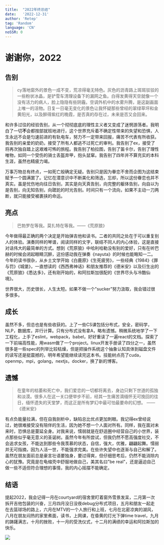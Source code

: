 ```yaml
---
title:  "2022年终总结"
date:   '2022-12-31'
author: 'Retep' 
tag: 'Random'
language: 'CN'
noSSR: 0
---
```


# 谢谢你，2022

## 告别

> cy落地窗外的景色一成不变，荒凉得毫无特色。灰色的沥青路上斑斑驳驳的一些粉状冰晶，是铲雪车清理设备下的漏网之鱼。白得发黄得天空就像一个没有活力的病人，脸上隐隐有些阴霾。空调外机中的水雾升腾，是这副画面上唯一的活物。日复一日毫无变化的景色让我怀疑那些曾经的翠绿草坪和金黄阳光，以及醉得紫红的晚霞，是否真的存在过，未来是否又会回来。

和许多过往的经验告别，从一个彻彻底底的理性主义者又变成了迷惘游荡者。我明白了一切**不**会都按部就班地进行，这个世界充斥着不确定性带来的失望和恐惧，人生永远不会是匀速前进的有轨电车，努力不一定带来回报，痛苦不代表有所收获。我告别的亲爱的奶奶，接受了所有人都逃不过死亡的审判。我告别了ex，接受了将再次独自踏上这艰难可怖的旅程。我告别了柏拉图，告别了笛卡尔，告别了理性唯物，如同一个受伤的骑士丢盔弃甲，抱头鼠窜。我告别了四年并不算充实的本科生涯，虽然也精疲力竭。

万事万物总有终点，一如死亡般确定无疑。告别只是因为眷恋不舍而企图为这结束赋予一个圆满罢了。记忆在潜意识中不断美化和筛选，忘却，所以这份眷恋也并不真实。虽是忧伤地向往日告别，其实是向天真告别，向完整的躯体告别，向自以为是告别，向无知告别，向蹉跎的时光告别。时间只有一个流向，如果不主动一刀两断，就只能接受被裹挟的命运。


## 亮点

> 巴勃罗在等我。莫扎特在等我。——《荒原狼》

今年做得最正确的两个决定是开始弹吉他和读书。二者的共同之处在于可以重复别人的体验。演奏同样的琴谱，阅读同样的文字，联结不同人的内心体验，这是直接对话伟大的最简单的方式。想到《荒原狼》中哈利哈勒没有别的爱好，只有在听巴赫的时候会闭起眼睛沉醉，这份感动我在弹奏《nayuta》的时候也能略知一二。今年的读书很杂，从乡土文学开始《白鹿原》《生死疲劳》，一些经典《1984》《罪与罚》《城堡》，一直想读的《西西弗神话》和朋友推荐的《德米安》以及衍生出的《荒原狼》《悉达多》，还有刚开始的，和阿拉斯加很配的《世界尽头与冷酷仙境》。

世界很大，历史很长，人生太短。如果不做一个"sucker"努力汲取，我会错过很多很多。

## 成长
虽然不多，但总也是有些收获的。上了一些CS课包括分布式，安全，密码学，NLP，数据库，并行计算。只有分布式没有拿A，略有遗憾。稍微系统地学了一下工程化，上手了eslint，webpack，babel，好好重读了一遍react的文档。探索了一下前端高性能，用wasm做了一个project。linux开发手册读了四分之一，虽然很多是一些spec的列举比较枯燥，但是把操作系统这个抽象认知具体到磁盘文件的读写还是挺震撼的，明年希望能继续读完这本书。技能树点亮了cuda，openmp，mpi，golang，nextjs，docker，换了新的博客。

## 遗憾

>在童年的枯萎和死亡中，我们爱恋的一切都将离去，身边只剩下世道的孤独和淡漠。很多人在这一关口便举步不前，经其一生痛苦滴缅怀无可挽回的往日，缅怀遗失的天堂梦，而这正是所有梦幻中最可怕最要命的幻想。 ——《德米安》

有点负能量拉满，但在自我剖析中，缺陷总比优点更加刺眼。我记得ex曾经说过，她很难接受没有陪伴的生活，因为她不想一个人面对所有。同样，我在面对未来时，恐惧总是蔓延全身。对我来说，懦弱就是在舒适圈中经营自己的小世界，装点那些似乎毫无意义的圣诞树。虽然今年有所尝试，但我仍然不愿高强度社交，不会追求女孩，不能达到那些令我羡慕的状态，自信，强大，优雅，翩翩起舞。懦弱并无可指摘，因为人活一世，不能强求完美。在些许失望中也逐渐与自己和解了。虽然在朋友面前总是豪言壮语要独身，要过得爽，但仔细思考后，仍然不能消除内心的犹豫。究竟是在龟缩壳中舒服地做自己，美其名曰"be real"，还是逼迫自己做一些不适但符合理想的事情，我的内心摇摆不能确定。


## 结语
提起2022，我会记得一月在courtyard的宿舍里盯着窗外雪景发呆，二月第一次拆开吉他包装的兴奋，三月四月没日没夜debug分布式项目，五月和朋友一起走在去篮球场的路上，六月在MTV的一个人旅行和上班，七月在北密凉爽的湖风，八月在朋友闷热的家里煮面，读书，上网课，在昏黄的灯光下弹time travel，九月的踌躇满志，十月的挫败，十一月的受洗仪式，十二月的满绩的幸运和阿拉斯加的快乐。

![](/images/2022-12-31-2022-conclude/new-year-res.JPG)
